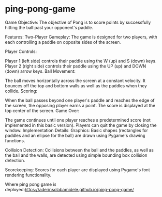# ping-pong-game
Game Objective:
The objective of Pong is to score points by successfully hitting the ball past your opponent's paddle.

Features:
Two-Player Gameplay: The game is designed for two players, with each controlling a paddle on opposite sides of the screen.

Player Controls:

Player 1 (left side) controls their paddle using the W (up) and S (down) keys.
Player 2 (right side) controls their paddle using the UP (up) and DOWN (down) arrow keys.
Ball Movement:

The ball moves horizontally across the screen at a constant velocity.
It bounces off the top and bottom walls as well as the paddles when they collide.
Scoring:

When the ball passes beyond one player's paddle and reaches the edge of the screen, the opposing player earns a point.
The score is displayed at the top center of the screen.
Game Over:

The game continues until one player reaches a predetermined score (not implemented in this basic version).
Players can quit the game by closing the window.
Implementation Details:
Graphics: Basic shapes (rectangles for paddles and an ellipse for the ball) are drawn using Pygame's drawing functions.

Collision Detection: Collisions between the ball and the paddles, as well as the ball and the walls, are detected using simple bounding box collision detection.

Scorekeeping: Scores for each player are displayed using Pygame's font rendering functionality.

Where ping pong game is deployed:https://aderinsolabamidele.github.io/ping-pong-game/

